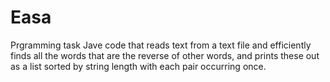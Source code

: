 # Easa
Prgramming task
Jave code that reads text from a text file and efficiently finds all the words that are the reverse of other words, and prints these out as a list sorted by string length with each pair occurring once.
